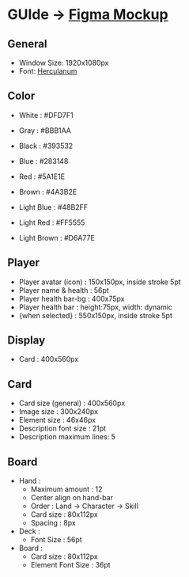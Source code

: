 # GUIde -> [Figma Mockup](https://www.figma.com/file/6MKZV3FcojcIu42oKLfsgG/TubesOOP2-Avatar-Duel?node-id=9%3A0)

## General
* Window Size: 1920x1080px
* Font: [Herculanum](http://avatarfonts.weebly.com/uploads/1/9/1/9/1919680/herculanum.ttf)

## Color 
* White   : #DFD7F1
* Gray    : #BBB1AA
* Black   : #393532

* Blue    : #283148
* Red     : #5A1E1E
* Brown   : #4A3B2E

* Light Blue  : #48B2FF
* Light Red   : #FF5555
* Light Brown : #D6A77E

## Player
* Player avatar (icon) : 150x150px, inside stroke 5pt
* Player name & health : 56pt
* Player health bar-bg : 400x75px
* Player health bar    : height:75px, width: dynamic
* {when selected}      : 550x150px, inside stroke 5pt

## Display
* Card : 400x560px

## Card
* Card size (general) : 400x560px
* Image size : 300x240px
* Element size : 46x46px
* Description font size : 21pt
* Description maximum lines: 5

## Board 
* Hand :
  * Maximum amount : 12
  * Center align on hand-bar
  * Order : Land -> Character -> Skill
  * Card size : 80x112px
  * Spacing : 8px
* Deck :
  * Font Size : 56pt
* Board :
  * Card size : 80x112px
  * Element Font Size : 36pt 